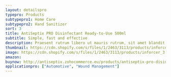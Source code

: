 ```yaml
---
layout: detailspro
typepro: Products
subtypepro1: Home Care
subtypepro2: Hand Sanitizer
sort: 3
title: AntiSeptix PRO Disinfectant Ready-to-Use 500ml
subtitle: Simple, fast and effective
description: Praesent rutrum libero ut mauris rutrum, sit amet blandit nunc rutrum. Fusce mollis condimentum tincidunt.
thumbnail: https://cdn.shopify.com/s/files/1/2463/3113/products/inforcer_3.png?v=1624960583
image: https://cdn.shopify.com/s/files/1/2463/3113/products/inforcer_3.png?v=1624960583
amazon: 
buynow: http://antiseptix.zohocommerce.eu/products/antiseptix-pro-disinfectant-ready-to-use-500ml/354940000000048074
applicationpro: ["Automotive", "Wound Management"]
---
```

